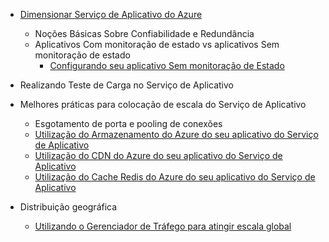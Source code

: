 * [Dimensionar Serviço de Aplicativo do Azure](../articles/app-service-web/web-sites-scale.md)
  
  * Noções Básicas Sobre Confiabilidade e Redundância
  * Aplicativos Com monitoração de estado vs aplicativos Sem monitoração de estado
    * [Configurando seu aplicativo Sem monitoração de Estado](https://azure.microsoft.com/blog/disabling-arrs-instance-affinity-in-windows-azure-web-sites/)
* Realizando Teste de Carga no Serviço de Aplicativo   
* Melhores práticas para colocação de escala do Serviço de Aplicativo
  
  * Esgotamento de porta e pooling de conexões
  * [Utilização do Armazenamento do Azure do seu aplicativo do Serviço de Aplicativo](../articles/storage/storage-dotnet-how-to-use-blobs.md)
  * [Utilização do CDN do Azure do seu aplicativo do Serviço de Aplicativo](../articles/cdn/cdn-overview.md)
  * [Utilização do Cache Redis do Azure do seu aplicativo do Serviço de Aplicativo](../articles/redis-cache/cache-dotnet-how-to-use-azure-redis-cache.md)
* Distribuição geográfica
  
  * [Utilizando o Gerenciador de Tráfego para atingir escala global](../articles/traffic-manager/traffic-manager-overview.md)

